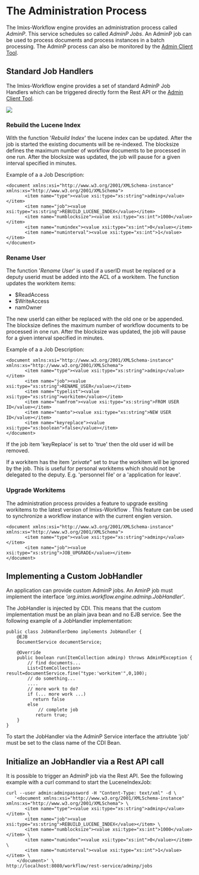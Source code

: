 # The Administration Process
The Imixs-Workflow engine provides an administration process called _AdminP_. This service schedules so called _AdminP Jobs_. An AdminP job can be used to process documents and process instances in a batch processing. 
The AdminP process can also be monitored by the [Admin Client Tool](../administration.html). 


## Standard Job Handlers

The Imixs-Workflow engine provides a set of standard AdminP Job Handlers which can be triggered directly form the Rest API or the [Admin Client Tool](../administration.html).

<img src="../images/imixs-admin-client-04.png" /> 
 

### Rebuild the Lucene Index

With the function '_Rebuild Index_' the lucene index can be updated. After the job is started the existing documents will be re-indexed. The blocksize
defines the maximum number of workflow documents to be processed in one run. After the blocksize was updated, the job will pause for a given interval specified in minutes.  

Example of a a Job Description:

	<document xmlns:xsi="http://www.w3.org/2001/XMLSchema-instance" xmlns:xs="http://www.w3.org/2001/XMLSchema"> 
           <item name="type"><value xsi:type="xs:string">adminp</value></item> 
           <item name="job"><value xsi:type="xs:string">REBUILD_LUCENE_INDEX</value></item> 
           <item name="numblocksize"><value xsi:type="xs:int">1000</value></item> 
           <item name="numindex"><value xsi:type="xs:int">0</value></item> 
           <item name="numinterval"><value xsi:type="xs:int">1</value></item> 
	</document>

### Rename User

The function '_Rename User_' is used if a userID must be replaced or a deputy userid must be added into the ACL of a workitem.
The function updates the workitem items:

 * $ReadAccess
 * $WriteAccess
 * namOwner
 
The new userId can either be replaced with the old one or be appended. The blocksize
defines the maximum number of workflow documents to be processed in one run. After the blocksize was updated, the job will pause for a given interval specified in minutes.  

Example of a a Job Description:


	<document xmlns:xsi="http://www.w3.org/2001/XMLSchema-instance" xmlns:xs="http://www.w3.org/2001/XMLSchema">
	       <item name="type"><value xsi:type="xs:string">adminp</value></item> 
	       <item name="job"><value xsi:type="xs:string">RENAME_USER</value></item> 
	       <item name="typelist"><value xsi:type="xs:string">workitem</value></item> 
	       <item name="namfrom"><value xsi:type="xs:string">FROM USER ID</value></item> 
	       <item name="namto"><value xsi:type="xs:string">NEW USER ID</value></item> 
	       <item name="keyreplace"><value xsi:type="xs:boolean">false</value></item> 
	</document>


If the job item 'keyReplace' is set to 'true' then the old user id will be removed.  

If a workitem has the item '_private_" set to _true_ the workitem will be ignored by the job. This is useful for personal workitems which should not be delegated to the deputy. E.g. 'personnel file' or a 'application for leave'.


### Upgrade Workitems

The administration process provides a feature to upgrade exsiting workitems to the latest version of Imixs-Workflow . This feature can be used to synchronize a workflow instance with the current engien version.


	<document xmlns:xsi="http://www.w3.org/2001/XMLSchema-instance" xmlns:xs="http://www.w3.org/2001/XMLSchema">
	       <item name="type"><value xsi:type="xs:string">adminp</value></item> 
	       <item name="job"><value xsi:type="xs:string">JOB_UPGRADE</value></item> 
	</document>

## Implementing a Custom JobHandler

An application can provide custom AdminP jobs. An AminP job must implement the interface _'org.imixs.workflow.engine.adminp.JobHandler'_.

The JobHandler is injected by CDI. This means that the custom implementation must be an plain java bean and no EJB service. See the following example of a JobHandler implementation:


	public class JobHandlerDemo implements JobHandler {
		@EJB
		DocumentService documentService;
		
		@Override
		public boolean run(ItemCollection adminp) throws AdminPException {
			// find documents...
			List<ItemCollection> result=documentService.fine("type:'workitem'",0,100);
			// do something...
			....
			// more work to do?
			if (... more work ...)
			  return false
			else
		     	// complete job	
			   return true;
		}
	}

To start the JobHandler via the AdminP Service interface the attriubte 'job' must be set to the class name of the CDI Bean. 


## Initialize an JobHandler via a Rest API call

It is  possible to trigger an AdminP job via the Rest API. See the following example with a curl command to start the LuceneIndexJob:

	curl --user admin:adminpassword -H "Content-Type: text/xml" -d \
       '<document xmlns:xsi="http://www.w3.org/2001/XMLSchema-instance" xmlns:xs="http://www.w3.org/2001/XMLSchema"> \
           <item name="type"><value xsi:type="xs:string">adminp</value></item> \
           <item name="job"><value xsi:type="xs:string">REBUILD_LUCENE_INDEX</value></item> \
           <item name="numblocksize"><value xsi:type="xs:int">1000</value></item> \
           <item name="numindex"><value xsi:type="xs:int">0</value></item> \
           <item name="numinterval"><value xsi:type="xs:int">1</value></item> \
        </document>' \
    http://localhost:8080/workflow/rest-service/adminp/jobs

 